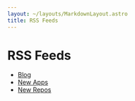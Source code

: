 ```yaml
---
layout: ~/layouts/MarkdownLayout.astro
title: RSS Feeds
---
```


# RSS Feeds

- [Blog](https://sindresorhus.com/rss.xml)
- [New Apps](https://sindresorhus.com/rss-apps.xml)
- [New Repos](https://sindresorhus.com/rss-repos.xml)
